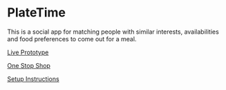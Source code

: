 # PlateTime
This is a social app for matching people with similar interests, availabilities and food preferences to come out for a meal.

[Live Prototype](https://platetimeappadheena.azurewebsites.net/)

[One Stop Shop](https://docs.google.com/document/d/1InLH27gMqN3MDaEVs1WAqufHR9UpA0lpn0xbQiREBSk/edit#heading=h.3kba8acv32u1)

[Setup Instructions](https://docs.google.com/document/d/1t3EfPeSrkaeJb5CGRGfOlBG60T1axzs3O26AYJbJQzE/edit?usp=sharing)

